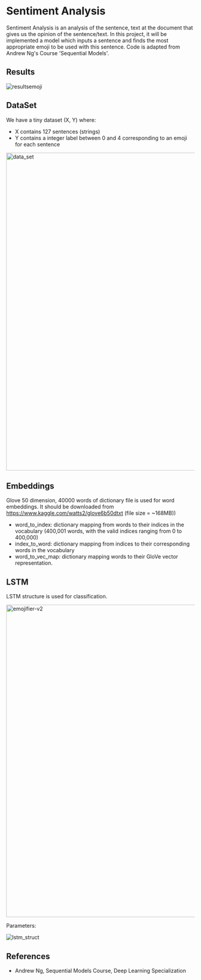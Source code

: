 # Sentiment Analysis

Sentiment Analysis is an analysis of the sentence, text at the document that gives us the opinion of the sentence/text. In this project, it will be implemented a model which inputs a sentence and finds the most appropriate emoji to be used with this sentence. Code is adapted from Andrew Ng's Course 'Sequential Models'.

## Results

![resultsemoji](https://user-images.githubusercontent.com/10358317/43802983-1fe753e4-9aa0-11e8-9b9e-b87fe91e0c18.jpg)

## DataSet
We have a tiny dataset (X, Y) where:

* X contains 127 sentences (strings)
* Y contains a integer label between 0 and 4 corresponding to an emoji for each sentence

<img width="847" alt="data_set" src="https://user-images.githubusercontent.com/10358317/43802586-eac883e6-9a9e-11e8-8f13-6471cc16a3d8.png">

## Embeddings

Glove 50 dimension, 40000 words of dictionary file is used for word embeddings. It should be downloaded from  https://www.kaggle.com/watts2/glove6b50dtxt (file size = ~168MB))


* word_to_index: dictionary mapping from words to their indices in the vocabulary (400,001 words, with the valid indices ranging from 0 to 400,000)
* index_to_word: dictionary mapping from indices to their corresponding words in the vocabulary
* word_to_vec_map: dictionary mapping words to their GloVe vector representation.

## LSTM

LSTM structure is used for classification.

<img width="833" alt="emojifier-v2" src="https://user-images.githubusercontent.com/10358317/43802664-22c08c8a-9a9f-11e8-83e1-fea4bf334f6e.png">

Parameters:

![lstm_struct](https://user-images.githubusercontent.com/10358317/43803021-416cc59e-9aa0-11e8-8b28-6045dd0ead87.jpg)

## References

* Andrew Ng, Sequential Models Course, Deep Learning Specialization

